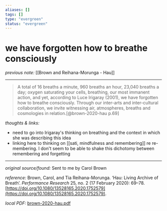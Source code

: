 ```yaml
---
aliases: []
tags: []
type: "evergreen"
status: "evergreen"
---
```


# we have forgotten how to breathe consciously

_previous note:_ [[Brown and Reihana-Morunga - Hau]]

---

> A total of 16 breaths a minute, 960 breaths an hour, 23,040 breaths a day; oxygen saturating your cells, breathing, our most immanent action, and yet, according to Luce Irigaray (2001), we have forgotten how to breathe consciously. Through our inter-arts and inter-cultural collaboration, we invite witnessing air, atmospheres, breaths and cosmologies in relation.[@brown-2020-hau p.69]


_thoughts & links:_

- need to go into Irigaray's thinking on breathing and the context in which she was describing this idea
- linking here to thinking on [[sati, mindfulness and remembering]] re re-membering. I don't seem to be able to shake this dichotomy between remembering and forgetting


---

_original source/found:_ Sent to me by Carol Brown

_reference:_ Brown, Carol, and Tia Reihana-Morunga. ‘Hau: Living Archive of Breath’. _Performance Research_ 25, no. 2 (17 February 2020): 69–78. [https://doi.org/10.1080/13528165.2020.1752579](https://doi.org/10.1080/13528165.2020.1752579).

_local PDF:_ [brown-2020-hau.pdf](hook://file/8rMNRmTxD?p=RHJvcGJveC9iaWJsaW9ncmFwaHkgcGRmcw==&n=brown%2D2020%2Dhau%2Epdf)
